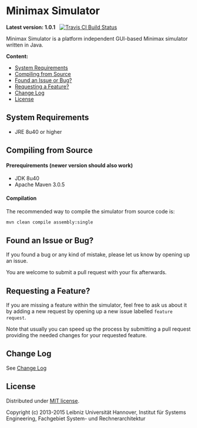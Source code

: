 Minimax Simulator
=================

**Latest version: 1.0.1**	&nbsp; [![Travis CI Build Status](https://travis-ci.org/SRAhub/MinimaxSimulator.png?branch=master)](https://travis-ci.org/SRAhub/MinimaxSimulator)

Minimax Simulator is a platform independent GUI-based Minimax simulator written in Java.

**Content:**
- [System Requirements](#system-requirements)
- [Compiling from Source](#compiling-source)
- [Found an Issue or Bug?](#bug)
- [Requesting a Feature?](#feature)
- [Change Log](#changelog)
- [License](#license)

<a name="system-requirements"></a> System Requirements
------------------------------------------------------
* JRE 8u40 or higher

<a name="compiling-source"></a> Compiling from Source
------------------------------------------------------
#### Prerequirements (newer version should also work)
* JDK 8u40
* Apache Maven 3.0.5

#### Compilation
The recommended way to compile the simulator from source code is:
```bash
mvn clean compile assembly:single
```

<a name="bug"></a> Found an Issue or Bug?
-----------------------------------------
If you found a bug or any kind of mistake, please let us know by opening up an issue.

You are welcome to submit a pull request with your fix afterwards.

<a name="feature"></a> Requesting a Feature?
--------------------------------------------
If you are missing a feature within the simulator, feel free to ask us about it by adding a new request by opening up a new issue labelled `feature request`.

Note that usually you can speed up the process by submitting a pull request providing the needed changes for your requested feature.

<a name="changelog"></a> Change Log
---------------------------------
See [Change Log](CHANGELOG.md)

<a name="license"></a> License
------------------------------
Distributed under [MIT license](http://opensource.org/licenses/MIT).

Copyright (c) 2013-2015 Leibniz Universität Hannover, Institut für Systems Engineering, Fachgebiet System- und Rechnerarchitektur
